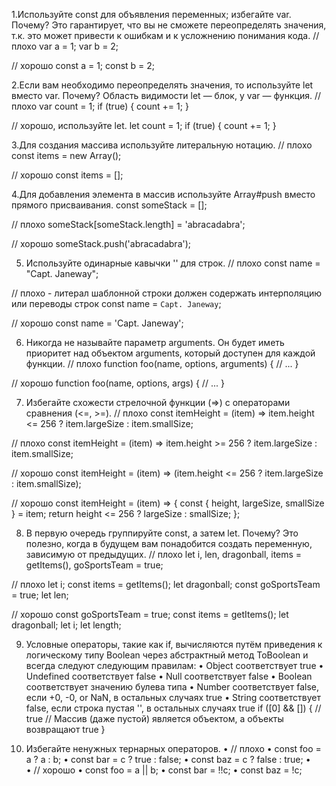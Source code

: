1.Используйте const для объявления переменных; избегайте var. 
Почему? Это гарантирует, что вы не сможете переопределять значения, т.к. это может привести к ошибкам и к усложнению понимания кода.
// плохо
var a = 1;
var b = 2;

// хорошо
const a = 1;
const b = 2;

2.Если вам необходимо переопределять значения, то используйте let вместо var. 
Почему? Область видимости let — блок, у var — функция.
// плохо
var count = 1;
if (true) {
  count += 1;
}

// хорошо, используйте let.
let count = 1;
if (true) {
  count += 1;
}

3.Для создания массива используйте литеральную нотацию. 
// плохо
const items = new Array();

// хорошо
const items = [];

4.Для добавления элемента в массив используйте Array#push вместо прямого присваивания.
const someStack = [];

// плохо
someStack[someStack.length] = 'abracadabra';

// хорошо
someStack.push('abracadabra');

5. Используйте одинарные кавычки '' для строк. 
// плохо
const name = "Capt. Janeway";

// плохо - литерал шаблонной строки должен содержать интерполяцию или переводы строк
const name = `Capt. Janeway`;

// хорошо
const name = 'Capt. Janeway';

6. Никогда не называйте параметр arguments. Он будет иметь приоритет над объектом arguments, который доступен для каждой функции.
// плохо
function foo(name, options, arguments) {
  // ...
}

// хорошо
function foo(name, options, args) {
  // ...
}

7. Избегайте схожести стрелочной функции (=>) с операторами сравнения (<=, >=). 
// плохо
const itemHeight = (item) => item.height <= 256 ? item.largeSize : item.smallSize;

// плохо
const itemHeight = (item) => item.height >= 256 ? item.largeSize : item.smallSize;

// хорошо
const itemHeight = (item) => (item.height <= 256 ? item.largeSize : item.smallSize);

// хорошо
const itemHeight = (item) => {
  const { height, largeSize, smallSize } = item;
  return height <= 256 ? largeSize : smallSize;
};

8. В первую очередь группируйте const, а затем let.
Почему? Это полезно, когда в будущем вам понадобится создать переменную, зависимую от предыдущих.
// плохо
let i, len, dragonball,
    items = getItems(),
    goSportsTeam = true;

// плохо
let i;
const items = getItems();
let dragonball;
const goSportsTeam = true;
let len;

// хорошо
const goSportsTeam = true;
const items = getItems();
let dragonball;
let i;
let length;

9. Условные операторы, такие как if, вычисляются путём приведения к логическому типу Boolean через абстрактный метод ToBoolean и всегда следуют следующим правилам:
•	Object соответствует true
•	Undefined соответствует false
•	Null соответствует false
•	Boolean соответствует значению булева типа
•	Number соответствует false, если +0, -0, or NaN, в остальных случаях true
•	String соответствует false, если строка пустая '', в остальных случаях true
if ([0] && []) {
  // true
  // Массив (даже пустой) является объектом, а объекты возвращают true
}

10. Избегайте ненужных тернарных операторов. 
•	// плохо
•	const foo = a ? a : b;
•	const bar = c ? true : false;
•	const baz = c ? false : true;
•	
•	// хорошо
•	const foo = a || b;
•	const bar = !!c;
•	const baz = !c;
